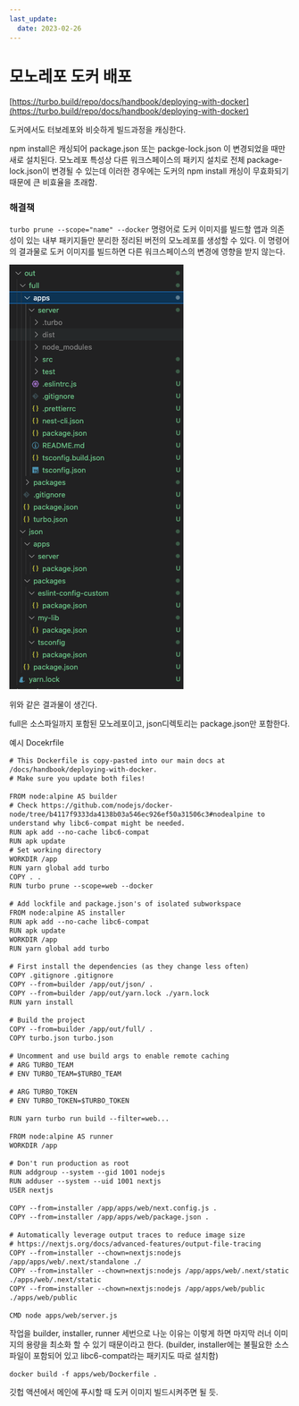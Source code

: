 ```yaml
---
last_update:
  date: 2023-02-26
---
```


# 모노레포 도커 배포

[https://turbo.build/repo/docs/handbook/deploying-with-docker](https://turbo.build/repo/docs/handbook/deploying-with-docker)

도커에서도 터보레포와 비슷하게 빌드과정을 캐싱한다.

npm install은 캐싱되어 package.json 또는 packge-lock.json 이 변경되었을 때만 새로 설치된다. 모노레포 특성상 다른 워크스페이스의 패키지 설치로 전체 package-lock.json이 변경될 수 있는데 이러한 경우에는 도커의 npm install 캐싱이 무효화되기 때문에 큰 비효율을 초래함.

### 해결책

`turbo prune --scope="name" --docker` 명령어로 도커 이미지를 빌드할 앱과 의존성이 있는 내부 패키지들만 분리한 정리된 버전의 모노레포를 생성할 수 있다. 이 명령어의 결과물로 도커 이미지를 빌드하면 다른 워크스페이스의 변경에 영향을 받지 않는다.

![result](./img/02.png)

위와 같은 결과물이 생긴다.

full은 소스파일까지 포함된 모노레포이고, json디렉토리는 package.json만 포함한다.

예시 Docekrfile

```docker
# This Dockerfile is copy-pasted into our main docs at /docs/handbook/deploying-with-docker.
# Make sure you update both files!

FROM node:alpine AS builder
# Check https://github.com/nodejs/docker-node/tree/b4117f9333da4138b03a546ec926ef50a31506c3#nodealpine to understand why libc6-compat might be needed.
RUN apk add --no-cache libc6-compat
RUN apk update
# Set working directory
WORKDIR /app
RUN yarn global add turbo
COPY . .
RUN turbo prune --scope=web --docker

# Add lockfile and package.json's of isolated subworkspace
FROM node:alpine AS installer
RUN apk add --no-cache libc6-compat
RUN apk update
WORKDIR /app
RUN yarn global add turbo

# First install the dependencies (as they change less often)
COPY .gitignore .gitignore
COPY --from=builder /app/out/json/ .
COPY --from=builder /app/out/yarn.lock ./yarn.lock
RUN yarn install

# Build the project
COPY --from=builder /app/out/full/ .
COPY turbo.json turbo.json

# Uncomment and use build args to enable remote caching
# ARG TURBO_TEAM
# ENV TURBO_TEAM=$TURBO_TEAM

# ARG TURBO_TOKEN
# ENV TURBO_TOKEN=$TURBO_TOKEN

RUN yarn turbo run build --filter=web...

FROM node:alpine AS runner
WORKDIR /app

# Don't run production as root
RUN addgroup --system --gid 1001 nodejs
RUN adduser --system --uid 1001 nextjs
USER nextjs

COPY --from=installer /app/apps/web/next.config.js .
COPY --from=installer /app/apps/web/package.json .

# Automatically leverage output traces to reduce image size
# https://nextjs.org/docs/advanced-features/output-file-tracing
COPY --from=installer --chown=nextjs:nodejs /app/apps/web/.next/standalone ./
COPY --from=installer --chown=nextjs:nodejs /app/apps/web/.next/static ./apps/web/.next/static
COPY --from=installer --chown=nextjs:nodejs /app/apps/web/public ./apps/web/public

CMD node apps/web/server.js
```

작업을 builder, installer, runner 세번으로 나눈 이유는 이렇게 하면 마지막 러너 이미지의 용량을 최소화 할 수 있기 때문이라고 한다. (builder, installer에는 불필요한 소스파일이 포함되어 있고 libc6-compat라는 패키지도 따로 설치함)

`docker build -f apps/web/Dockerfile .`

깃헙 액션에서 메인에 푸시할 때 도커 이미지 빌드시켜주면 될 듯.
